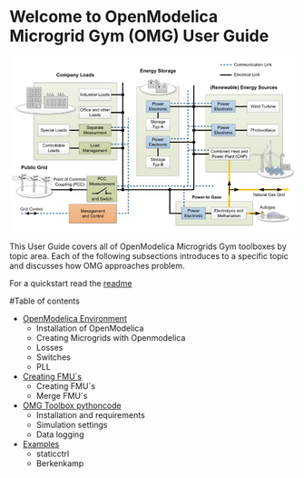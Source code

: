 #  Welcome to OpenModelica Microgrid Gym (OMG) User Guide
![](../pictures/microgrid.jpg)

This User Guide covers all of OpenModelica Microgrids Gym toolboxes by topic area. Each of the following subsections introduces to a specific topic and discusses how OMG approaches problem. 

For a quickstart read the [readme](../../README.md)

#Table of contents



* [OpenModelica Environment](OpenModelica.md) 
    * Installation of OpenModelica
    * Creating Microgrids with Openmodelica
    * Losses
    * Switches
    * PLL
* [Creating FMU´s](FMU.md) 
    * Creating FMU´s
    * Merge FMU´s
* [OMG Toolbox pythoncode](pythoncode.md)    
    * Installation and requirements
    * Simulation settings
    * Data logging
* [Examples](examples.md) 
    * staticctrl
    * Berkenkamp
